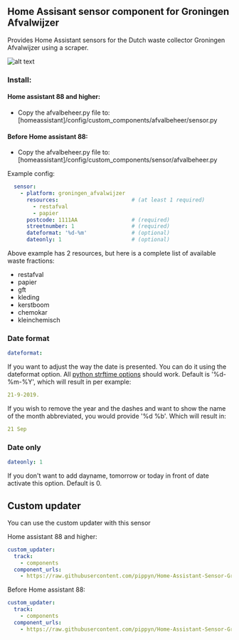 ## Home Assisant sensor component for Groningen Afvalwijzer

Provides Home Assistant sensors for the Dutch waste collector Groningen Afvalwijzer using a scraper.

![alt text](https://github.com/pippyn/Home-Assisant-Sensor-Groningen-Afvalwijzer/blob/master/example.png)

### Install:
#### Home assistant 88 and higher:
- Copy the afvalbeheer.py file to: [homeassistant]/config/custom_components/afvalbeheer/sensor.py
#### Before Home assistant 88:
- Copy the afvalbeheer.py file to: [homeassistant]/config/custom_components/sensor/afvalbeheer.py

Example config:
```yaml
  sensor:
    - platform: groningen_afvalwijzer
      resources:                       # (at least 1 required)
        - restafval
        - papier
      postcode: 1111AA                 # (required)
      streetnumber: 1                  # (required)
      dateformat: '%d-%m'              # (optional)
      dateonly: 1                      # (optional)
```
Above example has 2 resources, but here is a complete list of available waste fractions:
- restafval
- papier
- gft
- kleding
- kerstboom
- chemokar
- kleinchemisch

### Date format
```yaml
dateformat:
```
If you want to adjust the way the date is presented. You can do it using the dateformat option. All [python strftime options](http://strftime.org/) should work.
Default is '%d-%m-%Y', which will result in per example: 
```yaml
21-9-2019.
```
If you wish to remove the year and the dashes and want to show the name of the month abbreviated, you would provide '%d %b'. Which will result in: 
```yaml
21 Sep
```

### Date only
```yaml
dateonly: 1
```
If you don't want to add dayname, tomorrow or today in front of date activate this option. Default is 0.

## Custom updater
You can use the custom updater with this sensor

Home assistant 88 and higher:
```yaml
custom_updater:
  track:
    - components
  component_urls:
    - https://raw.githubusercontent.com/pippyn/Home-Assistant-Sensor-Groningen-Afvalwijzer/master/custom_components.json
```
Before Home assistant 88:
```yaml
custom_updater:
  track:
    - components
  component_urls:
    - https://raw.githubusercontent.com/pippyn/Home-Assistant-Sensor-Groningen-Afvalwijzer/master/custom_components_old.json
```
